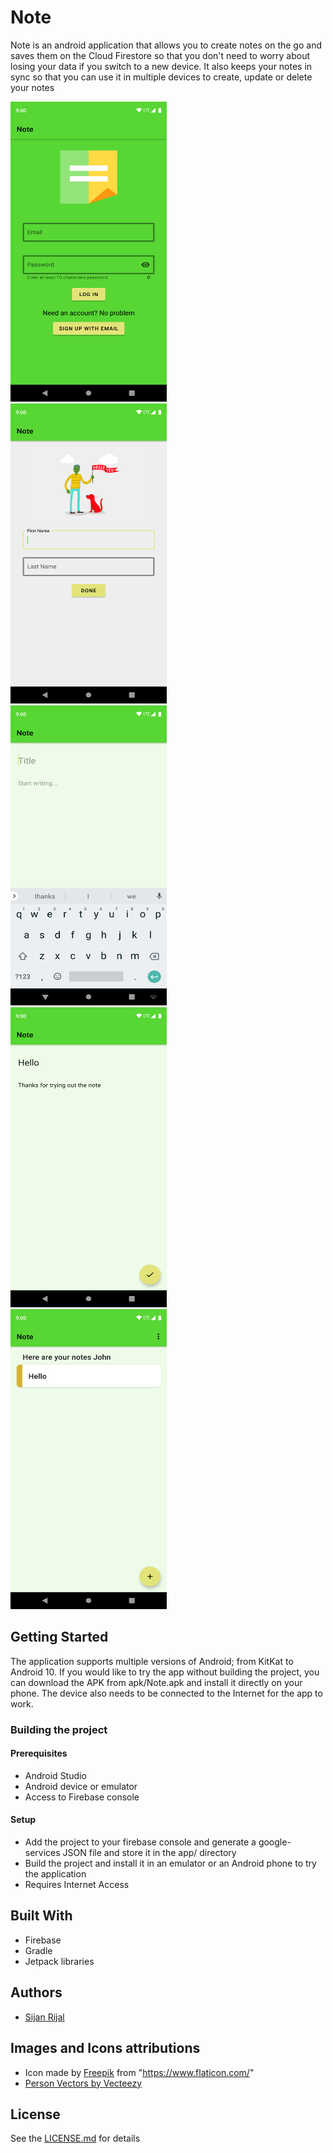 # Note
Note is an android application that allows you to create notes on the go and saves them on the Cloud Firestore so that you don't need to worry about losing your data if you switch to a new device. It also keeps your notes in sync so that you can use it in multiple devices to create, update or delete your notes

<img src="https://github.com/sijanr/Note/blob/master/screenshots/1.png" width="250" height="480">&nbsp;&nbsp;&nbsp;
<img src="https://github.com/sijanr/Note/blob/master/screenshots/5.png" width="250" height="480">&nbsp;&nbsp;&nbsp;
<img src="https://github.com/sijanr/Note/blob/master/screenshots/3.png" width="250" height="480">&nbsp;&nbsp;&nbsp;
<img src="https://github.com/sijanr/Note/blob/master/screenshots/4.png" width="250" height="480">&nbsp;&nbsp;&nbsp;
<img src="https://github.com/sijanr/Note/blob/master/screenshots/2.png" width="250" height="480">&nbsp;&nbsp;&nbsp;


## Getting Started
The application supports multiple versions of Android; from KitKat to Android 10. 
If you would like to try the app without building the project, you can download the APK from apk/Note.apk and install it directly on your phone. The device also needs to be connected to the Internet for the app to work.

### Building the project
#### Prerequisites
* Android Studio
* Android device or emulator
* Access to Firebase console

#### Setup
* Add the project to your firebase console and generate a google-services JSON file and store it in the app/ directory
* Build the project and install it in an emulator or an Android phone to try the application
* Requires Internet Access

## Built With
* Firebase
* Gradle
* Jetpack libraries

## Authors
* [Sijan Rijal](https://github.com/sijanr)

## Images and Icons attributions
* Icon made by [Freepik](https://www.flaticon.com/authors/freepik) from "https://www.flaticon.com/"
* [Person Vectors by Vecteezy](https://www.vecteezy.com/free-vector/person)

## License
See the [LICENSE.md](LICENSE) for details
